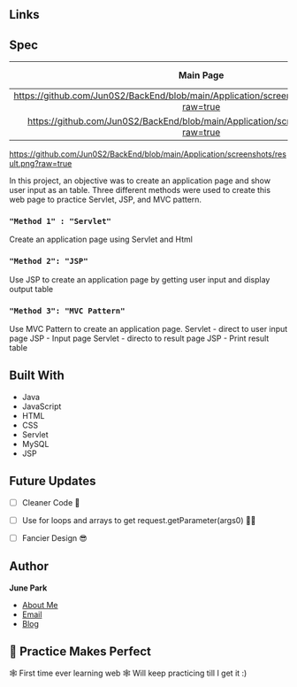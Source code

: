 <h1 align="center"><project-name></h1>

<p align="center"><project-description></p>

## Links

## Spec
  Main Page           |  User Input (none)       |  User Input          | Result Page         
:-------------------------:|:-------------------------:|:-------------------------:|:-------------------------:
https://github.com/Jun0S2/BackEnd/blob/main/Application/screenshots/application.PNG?raw=true  | https://github.com/Jun0S2/BackEnd/blob/main/Application/screenshots/inputNone.png?raw=true |
  https://github.com/Jun0S2/BackEnd/blob/main/Application/screenshots/input.png?raw=true  |
  https://github.com/Jun0S2/BackEnd/blob/main/Application/screenshots/result.png?raw=true


In this project, an objective was to create an application page and show user input as an table.
Three different methods were used to create this web page to practice Servlet, JSP, and MVC pattern.
  
### `"Method 1" : "Servlet"`

Create an application page using Servlet and Html
  
### `"Method 2": "JSP"`

Use JSP to create an application page by getting user input and display output table 

### `"Method 3": "MVC Pattern"`

Use MVC Pattern to create an application page.
Servlet - direct to user input page
JSP     - Input page
Servlet - directo to result page
JSP     - Print result table


## Built With
- Java
- JavaScript
- HTML
- CSS
- Servlet
- MySQL
- JSP

## Future Updates
  
- [ ] Cleaner Code   👻
- [ ] Use for loops and arrays to get request.getParameter(args0) 🤹‍♀️
- [ ] Fancier Design 😎


## Author

**June Park**

- [About Me](https://befitting-locust-a2c.notion.site/June-Park-9a0d59ecf3b242bf9fba1b2f935629c1 "June Park")
- [Email](mailto:hp0006@mix.wvu.edu?subject=Hi "Hi!")
- [Blog](https://velog.io/@junbee "Blog")

## 🤝 Practice Makes Perfect
🕸️ First time ever learning web 🕸️
Will keep practicing till I get it :)
